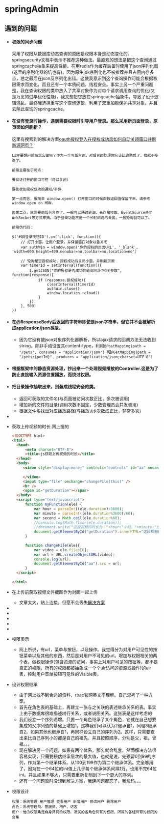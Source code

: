 # springAdmin
## 遇到的问题

- #### 权限的同步问题

  采用了权限从数据库动态查询的原因是权限本身是动态变化的。springsecurity文档中表示不推荐这种做法。最直观的想法是把这个查询通过springcache抽象来提高性能。在用redis作为缓存后备时使用了json序列化器(这里的序列化器的坑也有)，因为原生jdk序列化也不被推荐并且占用内存多点，总之最后在json反序列化出错。这使我意识到这个查询操作可能会根据权限需求而变化，而且还有一个本质问题，线程安全。事实上另一个严重问题是，我在查询权限的类中放入了共享对象作为对每个请求调用查询的优化(又是万恶的过早优化性能)，我又想把它放在springcache抽象中，导致了设计逻辑混乱。最终我选择重写这个查询逻辑，利用了双重加锁保护共享对象，并且去除此查询的springcache。

- #### 在没有登录时操作，遇到需要权限时引导用户登录。那么采用新页面登录，原页面如何刷新？

  这里有搜索到的解决方案[oauth授权登入在授权成功后如何自动关闭窗口并刷新源网页？]( https://segmentfault.com/q/1010000008980773/a-1020000008982156 )

  ```
  LZ主要想问前端怎么做吧？作为一个写后台的，对后台的处理你应该比较熟悉了，我就不多说了。
  
  前端主要在于两点：
  
  要保证打开的窗口可控（可以关闭）
  
  要能收到授权成功的通知/事件
  
  第一点而言，很简单 window.open() 打开窗口的时候函数返回值保留下来。请参考 window.open on MDN.
  
  而第二点，就需要前后台合作了，一般可以通过轮询、长连接拉取、EventSource甚至WebSocket等方式来搞。由于登录功能不是一个长时间跑的业务，一般轮询就可以了。
  
  前端伪代码：
  
  $('#QQ登录按钮ID').on('click', function(){
      // 打开小窗，让用户登录，并保留窗口对象以备关闭
      var authWin = window.open('你的授权的页面URL', '_blank', 'width=600,height=400,menubar=no,toolbar=no,location=no')
      
      // 轮询是否授权成功，授权成功后关闭小窗，并刷新页面
      var timerId = setInterval(function(){
          $.getJSON("你的授权是否成功的轮询地址?相关参数", function(response){
              if (response.授权成功){
                  clearInterval(timerId)
                  authWin.close()
                  window.location.reload()
              }
          })
      }, 500)
  })
  ```

- #### 在@ResponseBody后返回的字符串即使是json字符串，但它并不会被解析成application/json类型。

  - 因为它没有被json对象序列化器解析，所以ajax请求的回调方法无法收到string。除非手动设置其content-type，利用`@PostMapping(path = "/pets", consumes = "application/json") `和`@GetMapping(path = "/pets/{petId}", produces = "application/json;charset=UTF-8")`

- #### 根据框架中的静态资源处理，抄出来一个处理视频播放的Controller.这是为了防止直接输入资源位置播放，而绕过权限。

- #### 把目录操作抽取出来，封装成线程安全的类。

  - 返回可获取的文件名(与页面被访问次数正比，多次被调用)
  - 增加新的文件的目录(调用次数不固定，少数管理员会并发调用)
  - 根据文件名找出对应播放路径(与播放`请求`次数成正比，非常多次)

- 

- 获取上传视频的时长.网上搜的

  ```html
  <!DOCTYPE html>  
  <html>  
  	<head>  
  	    <meta charset="UTF-8">  
  	    <title>js获取上传视频的时长</title>  
  	</head>  
  	<body>  
  	   <video style="display:none;" controls="controls" id="aa" oncanplaythrough="myFunction(this)">
  	   	
  	   </video>
  	   <input type="file" onchange="changeFile(this)" />
  	   <br />
  	   <span id="getDuration"></span>
  	</body> 
  	<script type="text/javascript">  
  		function myFunction(ele) {
  			var hour = parseInt((ele.duration)/3600);
  			var minute = parseInt((ele.duration%3600)/60);
  			var second = Math.ceil(ele.duration%60);
  			//console.log(Math.floor(ele.duration));
  			//document.write("这段视频的时长为："+hour+"小时，"+minute+"分，"+second+"秒");
  			document.getElementById("getDuration").innerHTML="这段视频的时长为："+hour+"小时，"+minute+"分，"+second+"秒";
  		}  
  	      
  		function changeFile(ele){  
  		    var video = ele.files[0];  
  		    var url = URL.createObjectURL(video);  
  		    console.log(url);  
  		    document.getElementById("aa").src = url;  
  		}  
  	</script>  
   
  </html> 
  ```

  

- 在上传前获取视频文件截图作为封面一起上传

  - 文章太大，贴上连接，但愿不会丢失[解决方案](https://segmentfault.com/a/1190000010910097)

- 

- 

- 

- 

- 

- 权限表示

  - 网上所说，有url，菜单与按钮，以及操作。我觉得分为对用户可见性的按钮菜单以及其他的东西，然后是对用户不可见的url。增加与权限相关的两个表，做权限操作(包含资源的访问，事实上对用户可见的按钮等，都不是真正的权限，所有的权限都被抽象成一个个ulr访问的资源或操作)的ulr表，控制用户菜单按钮可见性的Visible表。

- 设计权限继承

  - 由于网上找不到合适的资料，rbac官网英文不理解。自己思考了一种方案。
  - 首先在角色表的基础上，再建立一张与之关联的表述继承关系的表。事实上由于数据库很难描述树行关系，或者说图关系。这张表是这样考虑的
  - 我们设立一个序列递增。只要一个角色继承了某个角色，它就在自己想要集成的父序列值的基础上增加1，这样我们可以认为2继承自1，同理3继承自2。如果其他也继承自1，再同样设立自己的序列为2。这样，只需要查出来比自己序列小的都是自己的祖先，并且按照顺序，分别是父，祖，曾祖。。。
  - 现在解决另一个问题，如果有两个体系，那么就会乱套。然而解决方法很容易实现，只需要预估继承层次的最大值，也就是说，先预留0到99的序列，作为第一个继承体系。从100到199作为第二个继承体系。完全够用了，因为在一个64位的int值上几乎每个继承体系间隔1万，也用不完64位int。并且如果不够大，只需要重新复制到下一个更大的序列。
  - 还有一个问题暂时没想到解决方案，我连问题都忘了，我尼玛。。。

- 权限设计

  ```text
  权限：系统管理 用户管理 查看用户 新增用户 修改用户 删除用户
  角色：系统管理员、管理员、用户、访客
  用户：他的权限集是自身具有的权限、所属的各角色具有的权限、所属的各组具有的权限的合集
  ```

  